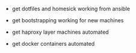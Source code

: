 
* get dotfiles and homesick working from ansible
* get bootstrapping working for new machines

* get haproxy layer machines automated
* get docker containers automated

